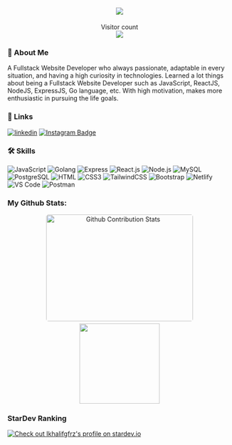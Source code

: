 <h1 align="center">
<!--   https://git.io/typing-svg -->
  <a href="https://github.com/khalifgfrz">
    <img src="https://readme-typing-svg.herokuapp.com/?lines=Hello,+There!+👋;I’m+Khalif+Gaffarezka...;Nice+to+meet+you!&center=true&size=30">
  </a>
</h1>

<p align="center"> 
  Visitor count<br>
  <img src="https://profile-counter.glitch.me/khalifgfrz/count.svg" />
</p>

### 🚀 About Me

A Fullstack Website Developer who always passionate, adaptable in every situation, and having a high curiosity in technologies. Learned a lot things about being a Fullstack Website Developer such as JavaScript, ReactJS, NodeJS, ExpressJS, Go language, etc. With high motivation, makes more enthusiastic in pursuing the life goals.

### 🔗 Links

[![linkedin](https://img.shields.io/badge/linkedin-0A66C2?style=for-the-badge&logo=linkedin&logoColor=white)](https://www.linkedin.com/in/khalif-gaffarezka/)
[![Instagram Badge](https://img.shields.io/badge/Instagram-E4405F?style=for-the-badge&logo=instagram&logoColor=white)](https://www.instagram.com/khalifgfrz_)

### 🛠 Skills

![JavaScript](https://img.shields.io/badge/JavaScript-F7DF1E?style=flat-square&logo=javascript&logoColor=black)
![Golang](https://img.shields.io/badge/Golang-F7F7F7?style=flat-square&logo=go&logoColor=00A7D0)
![Express](https://img.shields.io/badge/Express.js-f7f7f7?style=flastic&logo=express&logoColor=F24E1E)
![React.js](https://img.shields.io/badge/React.js-0081CB?style=flat-square&logo=react&logoColor=61DAFB)
![Node.js](https://img.shields.io/badge/Node.js-43853D?style=flat-square&logo=node.js&logoColor=white)
![MySQL](https://img.shields.io/badge/MySQL-005C84?style=flat-square&logo=mysql&logoColor=white)
![PostgreSQL](https://img.shields.io/badge/PostgreSQL-31658D?style=flastic&logo=PostgreSQL&logoColor=white)
![HTML](https://img.shields.io/badge/HTML5-E34F26?style=flat-square&logo=html5&logoColor=white)
![CSS3](https://img.shields.io/badge/CSS3-1572B6?style=flat-square&logo=css3&logoColor=white)
![TailwindCSS](https://img.shields.io/badge/Tailwindcss-%2338B2AC?style=flat-square&logo=tailwind-css&logoColor=white)
![Bootstrap](https://img.shields.io/badge/Bootstrap-563D7C?style=flat-square&logo=bootstrap&logoColor=white)
![Netlify](https://img.shields.io/badge/Netlify-00C7B7?style=flat-square&logo=netlify&logoColor=white)
![VS Code](https://img.shields.io/badge/VisualStudio-2C2B30?style=flastic&logo=VisualStudioCode&logoColor=007ACC)
![Postman](https://img.shields.io/badge/Postman-f7f7f7?style=flastic&logo=Postman&logoColor=FF6C37)

### My Github Stats:

<p align="center">
<img style="border-radius: 5px; margin-bottom: 5px" alt="Github Contribution Stats" width="330px" height="240px" src="https://github-contribution-stats.vercel.app/api/?username=khalifgfrz" /> 
<img height="180em" src="https://github-readme-stats-eight-theta.vercel.app/api/top-langs/?username=khalifgfrz&layout=compact&langs_count=8&theme=algolia"/>
</p>

### StarDev Ranking

<a href="https://stardev.io/developers/khalifgfrz"><img alt="Check out Ikhalifgfrz's profile on stardev.io" src="https://stardev.io/developers/khalifgfrz/badge/languages/global.svg" /></a>
